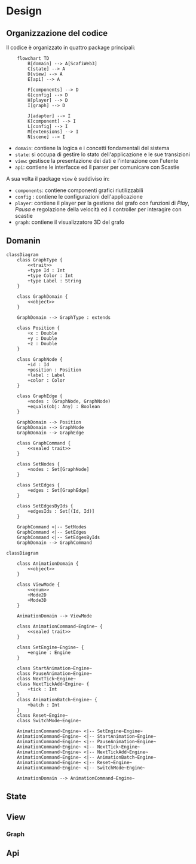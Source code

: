 # Design

## Organizzazione del codice

Il codice è organizzato in quattro package principali:

```mermaid
    flowchart TD
        B[domain] --> A[ScafiWeb3]
        C[state] --> A
        D[view] --> A
        E[api] --> A

        F[components] --> D
        G[config] --> D
        H[player] --> D
        I[graph] --> D

        J[adapter] --> I
        K[component] --> I
        L[config] --> I
        M[extensions] --> I
        N[scene] --> I
```

- `domain`: contiene la logica e i concetti fondamentali del sistema
- `state`: si occupa di gestire lo stato dell'applicazione e le sue transizioni
- `view`: gestisce la presentazione dei dati e l'interazione con l'utente
- `api`: contiene le interfacce ed il parser per comunicare con Scastie

A sua volta il package `view` è suddiviso in:

- `components`: contiene componenti grafici riutilizzabili
- `config` : contiene le configurazioni dell'applicazione
- `player`: contiene il player per la gestione del grafo con funzioni di *Play*, *Pausa* e regolazione della velocità ed il controller per interagire con scastie
- `graph`: contiene il visualizzatore 3D del grafo

## Domanin

```mermaid
classDiagram
    class GraphType {
        <<trait>>
        +type Id : Int
        +type Color : Int
        +type Label : String
    }

    class GraphDomain {
        <<object>>
    }

    GraphDomain --> GraphType : extends

    class Position {
        +x : Double
        +y : Double
        +z : Double
    }

    class GraphNode {
        +id : Id
        +position : Position
        +label : Label
        +color : Color
    }

    class GraphEdge {
        +nodes : (GraphNode, GraphNode)
        +equals(obj: Any) : Boolean
    }

    GraphDomain --> Position
    GraphDomain --> GraphNode
    GraphDomain --> GraphEdge

    class GraphCommand {
        <<sealed trait>>
    }

    class SetNodes {
        +nodes : Set[GraphNode]
    }

    class SetEdges {
        +edges : Set[GraphEdge]
    }

    class SetEdgesByIds {
        +edgesIds : Set[(Id, Id)]
    }

    GraphCommand <|-- SetNodes
    GraphCommand <|-- SetEdges
    GraphCommand <|-- SetEdgesByIds
    GraphDomain --> GraphCommand
```
```mermaid
classDiagram

    class AnimationDomain {
        <<object>>
    }

    class ViewMode {
        <<enum>>
        +Mode2D
        +Mode3D
    }

    AnimationDomain --> ViewMode

    class AnimationCommand~Engine~ {
        <<sealed trait>>
    }

    class SetEngine~Engine~ {
        +engine : Engine
    }

    class StartAnimation~Engine~
    class PauseAnimation~Engine~
    class NextTick~Engine~
    class NextTickAdd~Engine~ {
        +tick : Int
    }
    class AnimationBatch~Engine~ {
        +batch : Int
    }
    class Reset~Engine~
    class SwitchMode~Engine~

    AnimationCommand~Engine~ <|-- SetEngine~Engine~
    AnimationCommand~Engine~ <|-- StartAnimation~Engine~
    AnimationCommand~Engine~ <|-- PauseAnimation~Engine~
    AnimationCommand~Engine~ <|-- NextTick~Engine~
    AnimationCommand~Engine~ <|-- NextTickAdd~Engine~
    AnimationCommand~Engine~ <|-- AnimationBatch~Engine~
    AnimationCommand~Engine~ <|-- Reset~Engine~
    AnimationCommand~Engine~ <|-- SwitchMode~Engine~

    AnimationDomain --> AnimationCommand~Engine~
```


## State

## View

### Graph

## Api
